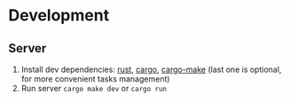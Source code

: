# Development

## Server
1. Install dev dependencies: [rust](https://www.rust-lang.org/), [cargo](https://crates.io/), [cargo-make](https://sagiegurari.github.io/cargo-make/) (last one is optional, for more convenient tasks management)
2. Run server `cargo make dev` or `cargo run`
